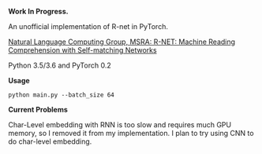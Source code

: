 


**Work In Progress.**


An unofficial implementation of R-net in PyTorch.

[Natural Language Computing Group, MSRA: R-NET: Machine Reading Comprehension with Self-matching Networks](https://www.microsoft.com/en-us/research/publication/mrc/)



Python 3.5/3.6  and PyTorch 0.2


**Usage**

```
python main.py --batch_size 64

```

**Current Problems**

Char-Level embedding with RNN is too slow and requires much GPU memory, so I removed it from my implementation.
I plan to try using CNN to do char-level embedding.
